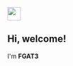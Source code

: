 <img src="https://emojis.slackmojis.com/emojis/images/1588315024/8823/hyperkitty.gif?1588315024" width="30" /> <h2> Hi, welcome! </h2>

I'm **FGAT3**
